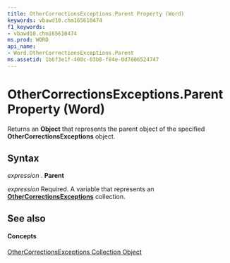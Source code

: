 ```yaml
---
title: OtherCorrectionsExceptions.Parent Property (Word)
keywords: vbawd10.chm165610474
f1_keywords:
- vbawd10.chm165610474
ms.prod: WORD
api_name:
- Word.OtherCorrectionsExceptions.Parent
ms.assetid: 1b6f3e1f-408c-03b8-f84e-0d7806524747
---
```



# OtherCorrectionsExceptions.Parent Property (Word)

Returns an  **Object** that represents the parent object of the specified **OtherCorrectionsExceptions** object.


## Syntax

 _expression_ . **Parent**

 _expression_ Required. A variable that represents an **[OtherCorrectionsExceptions](othercorrectionsexceptions-object-word.md)** collection.


## See also


#### Concepts


[OtherCorrectionsExceptions Collection Object](othercorrectionsexceptions-object-word.md)

